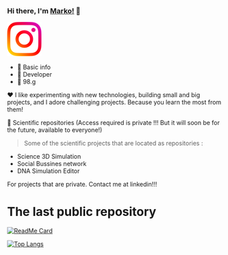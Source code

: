 ### Hi there, I'm [Marko!](https://github.com/marko9827) 👋
 
[ ![access](https://raw.githubusercontent.com/Marko9827/Marko9827/master/access/011-instagram.svg)
](http://instagram.com/nikoliccc02) 

 - 🔢 Basic info 
 - 🥇 Developer
 - 🔢 98.g
 
 :heart: I like experimenting with new technologies, building small and big projects, and I adore challenging projects. Because you learn the most from them!
 
 🔢 Scientific repositories (Access required is private !!! But it will soon be for the future, available to everyone!) 


> Some of the scientific projects that are located as repositories : 

 - Science 3D Simulation
 - Social Bussines network
 - DNA Simulation Editor


For projects that are private. Contact me at linkedin!!!

# The last public repository

[![ReadMe Card](https://github-readme-stats.vercel.app/api/pin/?username=marko9827&repo=MotorCentrifugalniVentilator)](https://github.com/Marko9827/MotorCentrifugalniVentilator)

[![Top Langs](https://github-readme-stats.vercel.app/api/top-langs/?username=marko9827&layout=compact)](https://github.com/Marko9827/interaktivmarket_2020)
